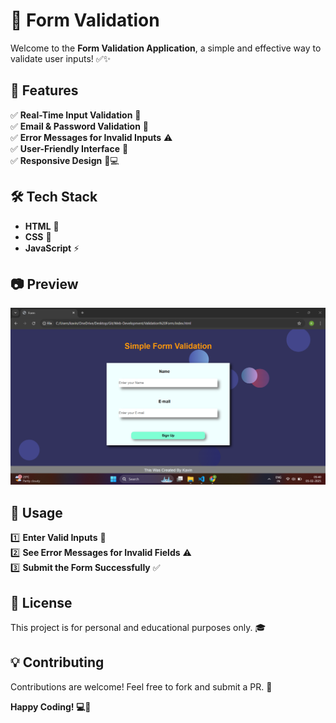 # 📝 Form Validation

Welcome to the **Form Validation Application**, a simple and effective way to validate user inputs! ✅✨

## 🚀 Features
✅ **Real-Time Input Validation** 🔄  
✅ **Email & Password Validation** 🔑  
✅ **Error Messages for Invalid Inputs** ⚠️  
✅ **User-Friendly Interface** 🎨  
✅ **Responsive Design** 📱💻  

## 🛠️ Tech Stack
- **HTML** 📝
- **CSS** 🎨
- **JavaScript** ⚡

## 📷 Preview
![Form Validation Screenshot](./preview.png)


## 📌 Usage
1️⃣ **Enter Valid Inputs** 📝  
2️⃣ **See Error Messages for Invalid Fields** ⚠️  
3️⃣ **Submit the Form Successfully** ✅  

## 📜 License
This project is for personal and educational purposes only. 🎓

## 💡 Contributing
Contributions are welcome! Feel free to fork and submit a PR. 🤝

**Happy Coding! 💻🎯**
